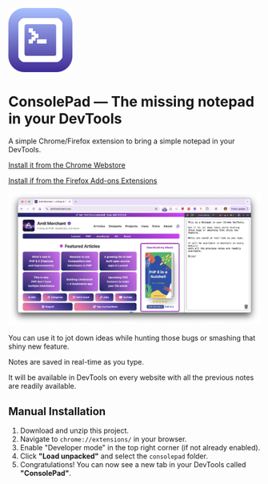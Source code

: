 ![](/icons/icon128.png)
# ConsolePad — The missing notepad in your DevTools

A simple Chrome/Firefox extension to bring a simple notepad in your DevTools.

[Install it from the Chrome Webstore](https://chromewebstore.google.com/detail/consolepad-%E2%80%94-the-missing/aofkppgpfdhkhlbpfeknkdgfegcbeafo)

[Install if from the Firefox Add-ons Extensions](https://addons.mozilla.org/addon/consolepad/)

![ConsolePad](/console-pad.png)

You can use it to jot down ideas while hunting those bugs or smashing that shiny new feature.

Notes are saved in real-time as you type.

It will be available in DevTools on every website with all the previous notes are readily available.

## Manual Installation

1. Download and unzip this project.
2. Navigate to `chrome://extensions/` in your browser.
3. Enable "Developer mode" in the top right corner (if not already enabled).
4. Click **"Load unpacked"** and select the `consolepad` folder.
5. Congratulations! You can now see a new tab in your DevTools called **"ConsolePad"**.